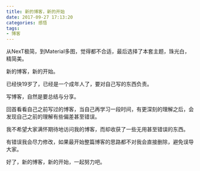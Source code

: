 ```yaml
---
title: 新的博客，新的开始
date: 2017-09-27 17:13:20
categories: 感悟
tags:
- 博客
---
```

从NexT极简，到Material多图，觉得都不合适，最后选择了本套主题，珠光白，精简美。

新的博客，新的开始。

<!-- more -->

已经快19岁了，已经是一个成年人了，要对自己写的东西负责。

写博客，自然是要总结与分享。

回首看看自己之前写过的博客，当自己再学习一段时间，有更深刻的理解之后，会发现自己之前的理解有些偏差甚至错误。

我不希望大家满怀期待地访问我的博客，而却收获了一些无用甚至错误的东西。

有错误我会尽力修改，如果最开始整篇博客的思路都不对我会直接删除，避免误导大家。

好了，新的博客，新的开始，一起努力吧。